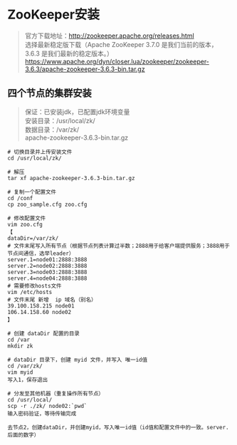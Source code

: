 # ZooKeeper安装

> 官方下载地址：http://zookeeper.apache.org/releases.html   
> 选择最新稳定版下载（Apache ZooKeeper 3.7.0 是我们当前的版本，3.6.3 是我们最新的稳定版本。）     
> https://www.apache.org/dyn/closer.lua/zookeeper/zookeeper-3.6.3/apache-zookeeper-3.6.3-bin.tar.gz   

## 四个节点的集群安装
> 保证：已安装jdk，已配置jdk环境变量   
> 安装目录：/usr/local/zk/    
> 数据目录：/var/zk/   
> apache-zookeeper-3.6.3-bin.tar.gz    

``` 
# 切换目录并上传安装文件
cd /usr/local/zk/

# 解压
tar xf apache-zookeeper-3.6.3-bin.tar.gz

# 复制一个配置文件
cd /conf
cp zoo_sample.cfg zoo.cfg

# 修改配置文件
vim zoo.cfg
【
dataDir=/var/zk/
# 文件末尾写入所有节点（根据节点列表计算过半数；2888用于给客户端提供服务；3888用于节点间通信，选举leader）
server.1=node01:2888:3888
server.2=node02:2888:3888
server.3=node03:2888:3888
server.4=node04:2888:3888
# 需要修改hosts文件
vim /etc/hosts
# 文件末尾 新增  ip 域名（别名）
39.100.158.215 node01
106.14.158.60 node02
】

# 创建 dataDir 配置的目录
cd /var
mkdir zk

# dataDir 目录下，创建 myid 文件，并写入 唯一id值
cd /var/zk/
vim myid
写入1，保存退出

# 分发至其他机器（重复操作所有节点）
cd /usr/local/
scp -r ./zk/ node02:`pwd`
输入密码验证，等待传输完成 

去节点2，创建dataDir，并创建myid，写入唯一id值（id值和配置文件中的一致。server.后面的数字）
```